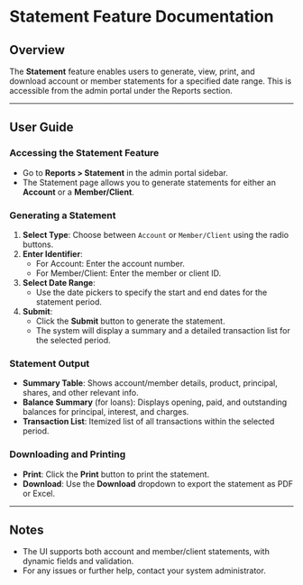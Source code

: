 # Statement Feature Documentation

## Overview
The **Statement** feature enables users to generate, view, print, and download account or member statements for a specified date range. This is accessible from the admin portal under the Reports section.

---

## User Guide

### Accessing the Statement Feature
- Go to **Reports > Statement** in the admin portal sidebar.
- The Statement page allows you to generate statements for either an **Account** or a **Member/Client**.

### Generating a Statement
1. **Select Type**: Choose between `Account` or `Member/Client` using the radio buttons.
2. **Enter Identifier**:
   - For Account: Enter the account number.
   - For Member/Client: Enter the member or client ID.
3. **Select Date Range**:
   - Use the date pickers to specify the start and end dates for the statement period.
4. **Submit**:
   - Click the **Submit** button to generate the statement.
   - The system will display a summary and a detailed transaction list for the selected period.

### Statement Output
- **Summary Table**: Shows account/member details, product, principal, shares, and other relevant info.
- **Balance Summary** (for loans): Displays opening, paid, and outstanding balances for principal, interest, and charges.
- **Transaction List**: Itemized list of all transactions within the selected period.

### Downloading and Printing
- **Print**: Click the **Print** button to print the statement.
- **Download**: Use the **Download** dropdown to export the statement as PDF or Excel.

---

## Notes
- The UI supports both account and member/client statements, with dynamic fields and validation.
- For any issues or further help, contact your system administrator. 